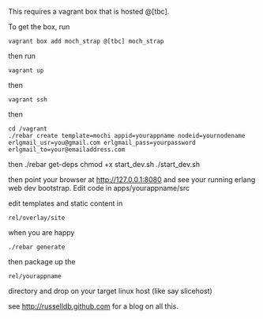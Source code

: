 This requires a vagrant box that is hosted @[tbc].

To get the box, run 

	vagrant box add moch_strap @[tbc] moch_strap

then run

	vagrant up

then

	vagrant ssh

then 
	
	cd /vagrant
	./rebar create template=mochi appid=yourappname nodeid=yournodename erlgmail_usr=you@gmail.com erlgmail_pass=yourpassword erlgmail_to=your@emailaddress.com

then
	./rebar get-deps
	chmod +x start_dev.sh
	./start_dev.sh

then point your browser at http://127.0.0.1:8080 and see your running erlang web dev bootstrap. Edit code in
	apps/yourappname/src

edit templates and static content in

	rel/overlay/site

when you are happy

	./rebar generate

then package up the 

	rel/yourappname

directory and drop on your target linux host (like say slicehost)

see http://russelldb.github.com for a blog on all this.
